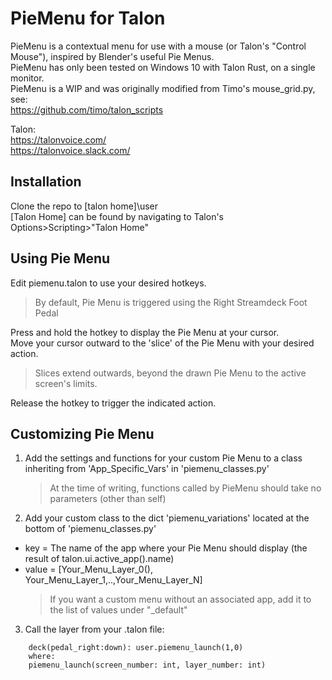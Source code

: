# PieMenu for Talon  
PieMenu is a contextual menu for use with a mouse (or Talon's "Control Mouse"), inspired by Blender's useful Pie Menus.  
PieMenu has only been tested on Windows 10 with Talon Rust, on a single monitor.  
PieMenu is a WIP and was originally modified from Timo's mouse_grid.py, see:  
https://github.com/timo/talon_scripts 
  
Talon:  
https://talonvoice.com/  
https://talonvoice.slack.com/

## Installation  
Clone the repo to [talon home]\user  
[Talon Home] can be found by navigating to Talon's Options>Scripting>"Talon Home"

## Using Pie Menu
Edit piemenu.talon to use your desired hotkeys.  
> By default, Pie Menu is triggered using the Right Streamdeck Foot Pedal  

Press and hold the hotkey to display the Pie Menu at your cursor.  
Move your cursor outward to the 'slice' of the Pie Menu with your desired action.  
> Slices extend outwards, beyond the drawn Pie Menu to the active screen's limits.  

Release the hotkey to trigger the indicated action.  

## Customizing Pie Menu

1. Add the settings and functions for your custom Pie Menu to a class inheriting from 'App_Specific_Vars' in 'piemenu_classes.py'
    >At the time of writing, functions called by PieMenu should take no parameters (other than self)
2. Add your custom class to the dict 'piemenu_variations' located at the bottom of 'piemenu_classes.py' 
- key = The name of the app where your Pie Menu should display (the result of talon.ui.active_app().name)  
- value = [Your_Menu_Layer_0(), Your_Menu_Layer_1,..,Your_Menu_Layer_N]  
    >If you want a custom menu without an associated app, add it to the list of values under "_default"  
3. Call the layer from your .talon file:  
```
    deck(pedal_right:down): user.piemenu_launch(1,0) 
    where: 
    piemenu_launch(screen_number: int, layer_number: int)